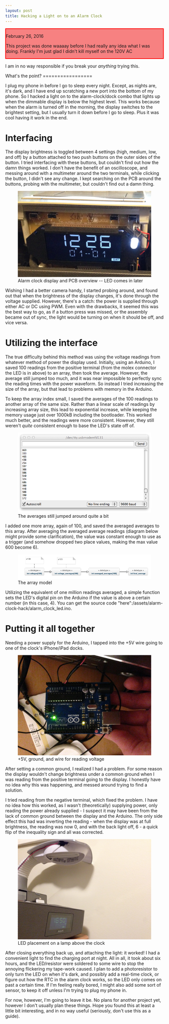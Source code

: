 ```yaml
---
layout: post
title: Hacking a Light on to an Alarm Clock
---
```

<div style="background:#F78181; border: 2px solid red;" class=disclaimer>
    <p>February 26, 2016</p>
    <p>This project was done waaaay before I had really any idea what I was doing. Frankly I'm just glad I didn't kill myself on the 120V AC</p>
</div>

<div class=disclaimer>
    <p>I am in no way responsible if you break your <em>anything</em> trying this.</p>
</div>
<p></p>
What's the point?
=================

I plug my phone in before I go to sleep every night. Except, as nights are, it's dark, and I have end up scratching a new port into the bottom of my phone. So I hacked a light on to the alarm-clock/dock combo that lights up when the dimmable display is below the highest level. This works because when the alarm is turned off in the morning, the display switches to the brightest setting, but I usually turn it down before I go to sleep. Plus it was cool having it work in the end.

Interfacing
===========

The display brightness is toggled between 4 settings (high, medium, low, and off) by a button attached to two push buttons on the outer sides of the button. I tried interfacing with these buttons, but couldn't find out how the damn things worked. I don't have the benefit of an oscilloscope, and messing around with a multimeter around the two terminals, while clicking the button, I didn't see any change. I kept searching on the PCB around the buttons, probing with the multimeter, but couldn't find out a damn thing.

<figure>
    <img src="/assets/alarm-clock-hack/display-pcb.jpg">
    <figcaption>Alarm clock display and PCB overview -- LED comes in later</figcaption>
</figure>

Wishing I had a better camera handy, I started probing around, and found out that when the brightness of the display changes, it's done through the voltage supplied. However, there's a catch: the power is supplied through either AC or DC using PWM. Even with the drawbacks, it seemed this was the best way to go, as if a button press was missed, or the assembly became out of sync, the light would be turning on when it should be off, and vice versa.

Utilizing the interface
=======================

The true difficulty behind this method was using the voltage readings from whatever method of power the display used. Initially, using an Arduino, I saved 100 readings from the positive terminal (from the molex connector the LED is in above) to an array, then took the average. However, the average still jumped too much, and it was near impossible to perfectly sync the reading times with the power waveform. So instead I tried increasing the size of the array, but that lead to problems with memory in the Arduino.

To keep the array index small, I saved the averages of the 100 readings to another array of the same size. Rather than a linear scale of readings by increasing array size, this lead to exponential increase, while keeping the memory usage just over 1000kB including the bootloader. This worked much better, and the readings were more consistent. However, they still weren't _quite_ consistent enough to base the LED's state off of.

<figure>
    <img src="/assets/alarm-clock-hack/variable-averages.png">
    <figcaption>The averages still jumped around quite a bit</figcaption>
</figure>

I added one more array, again of 100, and saved the averaged averages to this array. After averaging the averaged average readings (diagram below might provide some clarification), the value was constant enough to use as a trigger (and somehow dropped two place values, making the max value 600 become 6).

<figure>
    <img src="/assets/alarm-clock-hack/array-model.jpg">
    <figcaption>The array model</figcaption>
</figure>

Utilizing the equivalent of one million readings averaged, a simple function sets the LED's digital pin on the Arduino if the value is above a certain number (in this case, 4). You can get the source code "here":/assets/alarm-clock-hack/alarm_clock_led.ino.

Putting it all together
=======================

Needing a power supply for the Arduino, I tapped into the +5V wire going to one of the clock's iPhone/iPad docks.

<figure>
    <img src="/assets/alarm-clock-hack/wiring-overview.jpg">
    <figcaption>+5V, ground, and wire for reading voltage</figcaption>
</figure>

After setting a common ground, I realized I had a problem. For some reason the display wouldn't change brightness under a common ground when I was reading from the positive terminal going to the display. I honestly have no idea why this was happening, and messed around trying to find a solution.

I tried reading from the negative terminal, which fixed the problem. I have no idea how this worked, as I wasn't (theoretically) supplying power, only reading the power already supplied - I suspect it may have been from the lack of common ground between the display and the Arduino. The only side effect this had was inverting the reading - when the display was at full brightness, the reading was now 0, and with the back light off, 6 - a quick flip of the inequality sign and all was corrected.

<figure>
    <img src="/assets/alarm-clock-hack/led-placement.jpg">
    <figcaption>LED placement on a lamp above the clock</figcaption>
</figure>

After closing everything back up, and attaching the light: it worked! I had a convenient light to find the charging port at night. All in all, it took about six hours, and the LED/resistor were soldered to some wire to stop the annoying flickering my tape-work caused. I plan to add a photoresistor to only turn the LED on when it's dark, and possibly add a real-time clock, or figure out how the RTC in the alarm clock works, so the LED only comes on past a certain time. If I'm feeling really bored, I might also add some sort of sensor, to keep it off unless I'm trying to plug my phone in.

For now, however, I'm going to leave it be. No plans for another project yet, however I don't usually plan these things. Hope you found this at least a little bit interesting, and in no way useful (seriously, don't use this as a guide).

